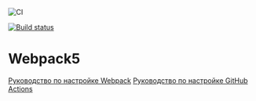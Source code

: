![CI](https://github.com/Serg1811/ahj_env/actions/workflows/web.yml/badge.svg)


[![Build status](https://ci.appveyor.com/api/projects/status/5gj1aw5uxj7yyj89?svg=true)](https://ci.appveyor.com/project/Serg1811/ahj-1-env)


# Webpack5

[Руководство по настройке Webpack](https://webpack.js.org/guides/)
[Руководство по настройке GitHub Actions](https://docs.github.com/en/actions/quickstart)
